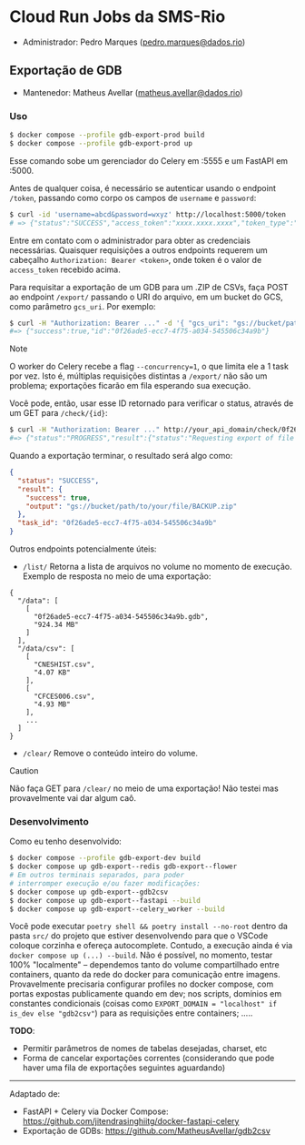 # Cloud Run Jobs da SMS-Rio
- Administrador: Pedro Marques (pedro.marques@dados.rio)

## Exportação de GDB
- Mantenedor: Matheus Avellar (matheus.avellar@dados.rio)

### Uso
```sh
$ docker compose --profile gdb-export-prod build
$ docker compose --profile gdb-export-prod up
```

Esse comando sobe um gerenciador do Celery em :5555 e um FastAPI em :5000.

Antes de qualquer coisa, é necessário se autenticar usando o endpoint `/token`, passando como corpo os campos de `username` e `password`:

```sh
$ curl -id 'username=abcd&password=wxyz' http://localhost:5000/token
# => {"status":"SUCCESS","access_token":"xxxx.xxxx.xxxx","token_type":"Bearer","expires_in":1800}
```

Entre em contato com o administrador para obter as credenciais necessárias. Quaisquer requisições a outros endpoints requerem um cabeçalho `Authorization: Bearer <token>`, onde token é o valor de `access_token` recebido acima.

Para requisitar a exportação de um GDB para um .ZIP de CSVs, faça POST ao endpoint `/export/` passando o URI do arquivo, em um bucket do GCS, como parâmetro `gcs_uri`. Por exemplo:

```sh
$ curl -H "Authorization: Bearer ..." -d '{ "gcs_uri": "gs://bucket/path/to/your/file/BACKUP.GDB" }' -H "Content-Type: application/json" http://your_api_domain/export/
#=> {"success":true,"id":"0f26ade5-ecc7-4f75-a034-545506c34a9b"}
```

> [!NOTE]
> O worker do Celery recebe a flag `--concurrency=1`, o que limita ele a 1 task por vez. Isto é, múltiplas requisições distintas a `/export/` não são um problema; exportações ficarão em fila esperando sua execução.

Você pode, então, usar esse ID retornado para verificar o status, através de um GET para `/check/{id}`:

```sh
$ curl -H "Authorization: Bearer ..." http://your_api_domain/check/0f26ade5-ecc7-4f75-a034-545506c34a9b
#=> {"status":"PROGRESS","result":{"status":"Requesting export of file '0f26ade5-ecc7-4f75-a034-545506c34a9b.gdb'...","current":2,"total":6},"task_id":"0f26ade5-ecc7-4f75-a034-545506c34a9b"}
```

Quando a exportação terminar, o resultado será algo como:
```json
{
  "status": "SUCCESS",
  "result": {
    "success": true,
    "output": "gs://bucket/path/to/your/file/BACKUP.zip"
  },
  "task_id": "0f26ade5-ecc7-4f75-a034-545506c34a9b"
}
```

Outros endpoints potencialmente úteis:

* `/list/`
  Retorna a lista de arquivos no volume no momento de execução. Exemplo de resposta no meio de uma exportação:
```text
{
  "/data": [
    [
      "0f26ade5-ecc7-4f75-a034-545506c34a9b.gdb",
      "924.34 MB"
    ]
  ],
  "/data/csv": [
    [
      "CNESHIST.csv",
      "4.07 KB"
    ],
    [
      "CFCES006.csv",
      "4.93 MB"
    ],
    ...
  ]
}
```
* `/clear/`
  Remove o conteúdo inteiro do volume.
> [!CAUTION]
> Não faça GET para `/clear/` no meio de uma exportação! Não testei mas provavelmente vai dar algum caô.


### Desenvolvimento
Como eu tenho desenvolvido:

```sh
$ docker compose --profile gdb-export-dev build
$ docker compose up gdb-export--redis gdb-export--flower
# Em outros terminais separados, para poder
# interromper execução e/ou fazer modificações:
$ docker compose up gdb-export--gdb2csv
$ docker compose up gdb-export--fastapi --build
$ docker compose up gdb-export--celery_worker --build
```

Você pode executar `poetry shell && poetry install --no-root` dentro da pasta `src/` do projeto que estiver desenvolvendo para que o VSCode coloque corzinha e ofereça autocomplete. Contudo, a execução ainda é via `docker compose up (...) --build`. Não é possível, no momento, testar 100% "localmente" – dependemos tanto do volume compartilhado entre containers, quanto da rede do docker para comunicação entre imagens. Provavelmente precisaria configurar profiles no docker compose, com portas expostas publicamente quando em dev; nos scripts, domínios em constantes condicionais (coisas como `EXPORT_DOMAIN = "localhost" if is_dev else "gdb2csv"`) para as requisições entre containers; .....


**TODO**:
- Permitir parâmetros de nomes de tabelas desejadas, charset, etc
- Forma de cancelar exportações correntes (considerando que pode haver uma fila de exportações seguintes aguardando)

---

Adaptado de:
- FastAPI + Celery via Docker Compose: https://github.com/jitendrasinghiitg/docker-fastapi-celery
- Exportação de GDBs: https://github.com/MatheusAvellar/gdb2csv

